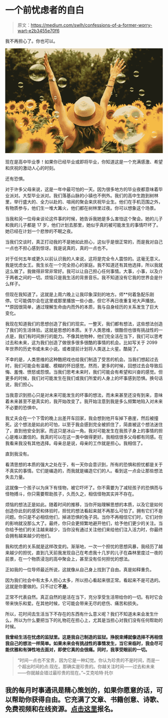 # 一个前忧虑者的自白

> 原文：<https://medium.com/swlh/confessions-of-a-former-worry-wart-e2b3455e70f6>

我不再担心了。你也可以。

![](img/e45d1753c711d676a7ea94a85bedb334.png)

现在是高中毕业季！如果你已经毕业或即将毕业，你知道这是一个充满感激、希望和庆祝的激动人心的时刻。

还有恐惧。

对于许多父母来说，这是一年中最可怕的一天。因为很多地方的毕业夜都意味着毕业派对。大型毕业派对。我们落基山脉的小镇也不例外。我们的高中生跑到树林里，举行盛大的、全力以赴的、喧闹的聚会来庆祝毕业生。他们在手机范围之外，有物质参与，他们生一堆大篝火，他们都在树林里过夜。你可以想象这个场景。

当我和另一位母亲谈论这件事的时候，她告诉我她是多么害怕这个聚会。她的儿子和我的儿子都是 17 岁，他们计划去那里，她似乎真的被可能发生的事情吓坏了。她已经在计划一个悲惨的不眠之夜。

当我们交谈时，真正打动我的不是她如此担心，这似乎是很正常的，而是我对自己一点也不担心感到惊讶。我是说真的，真的一点也不。

对于任何五年或更久以前认识我的人来说，这将是完全令人震惊的。这毫无意义。我是忧虑女王。我生长在一个完全担心的家庭。我不知道还有其他选择，所以我就这么做了。我做得非常非常好。我可以让自己担心任何事情。大事，小事，以及介于两者之间的一切。烦恼只是我生活的背景音乐。我不知道没有它我的世界会是什么样子。

但现在我知道了。这就是上周六晚上让我印象深刻的地方。师**何着急配乐刚停。它可能偶尔会在这里或那里播放一些小曲，但它不再日夜重复地大声播放。**原因很简单，通过理解生命由内而外的本质，我与自身经历的关系发生了巨大变化。

我现在知道我们的思想创造了我们的现实。一整天，我们都有想法，这些想法创造了我们的生活体验。这就是思想的本质。关于人类思维，很酷但也很有挑战性的一点是，我们有时间旅行的能力。不像其他物种，他们完全活在当下，我们可以思考过去和未来，这为我们创造了做很多很多很酷的事情的机会。比如写关于 2099 年世界的历史书或未来小说。或者提前计划将人类送上火星。酷毙了。

不幸的是，人类思维的这种酷把戏也给我们制造了受苦的机会。当我们想起过去时，我们可能会有温暖、模糊的怀旧感觉。然而，更多的时候，回想过去会导致后悔、羞愧、愤怒或怨恨。当我们思考未来时，我们可能会有希望和兴奋的感觉。但更多的时候，我们对可能发生在我们或我们所爱的人身上的坏事感到恐惧。换句话说，我们担心。

当我意识到担心只是对未来可能发生的坏事的想法，而未来甚至还没有到来，意味着未来甚至不是真实的，我开始改变了。我开始注意到我是多么频繁地陷入对未来不必要的恐惧中。

我丈夫会在一个下雪的晚上出差开车回家，我会想到他开车掉下悬崖，然后被撞死。这个想法是如此的可怕，以至于我会感到完全被抓住了，简直被这个想法迷住了，直到他安全到家。而这只是冰山一角。我对可能发生在我孩子身上的事情的担心是难以置信的。我真的可以在这一类中做得更好。我相信很多父母都有同感。在我看来我没有其他选择。母亲总是说，母亲的工作就是担心。我相信了。

直到我没有。

看清思想的本质的强大之处在于，有一天你会意识到，所有的恐惧和担忧都是关于不真实的事情。它们是编造的，而我就是编造它们的人。看到这一点会让那些想法失去力量。

这就像一个孩子以为床下有怪物，被它吓坏了。你不需要为了减轻孩子的恐惧而与怪物搏斗，你只需要帮助孩子，久而久之，相信怪物其实并不存在。

烦恼的想法正是如此。随着时间的推移，当你开始理解思想的本质，以及它是如何创造你此刻的感受和体验时，担忧的想法看起来就不再那么可怕了。拥有它们不是问题。你只是不必相信他们，掉进恐惧的兔子洞。当你不再相信它们时，它们对你的影响就没那么大了。最终，你只会更频繁地避开他们，给予他们更少的关注。当你给予他们的关注越来越少，当你没有通过关注他们来给他们注入活力时，你最终会拥有越来越少的他们。

我和忧虑的关系就是这样改变的。渐渐地，一次一个担忧的思想风暴，我经历了越来越少的担忧，直到几天前我发现自己在考虑我十几岁的儿子在森林里度过一夜的前景，在一个物质浸泡的高中聚会上，甚至没有任何担忧的想法。

正如我的一位导师最近所说，这就像从自己身上找到了自由。真是如释重负。

因为我们社会中有太多人担心太多，所以担心看起来很正常。看起来不是可选的。这就是你要做的。只不过它**不是**。

正常不代表自然。真正自然的是活在当下，充分享受生活带给你的一切。有时它会带来快乐和爱。在其他时候，它可能会带来无尽的悲伤、痛苦和损失。

所以，花时间去生活当下不存在的东西有什么意义呢？我们不知道未来会发生什么，所以为什么要把当下的礼物花在担心上，尤其是当担心对我们没有任何帮助的时候。

**我曾经生活在忧虑的监狱里。这是我自己制造的监狱。挣脱束缚就像选择不再相信我自己的想法一样简单。如果未来会有挑战性的事情发生，当它来临时，我会尽可能优雅和有弹性地去面对，即使它真的会很痛。同时，我享受眼前的一切。**

> “时间一点也不宝贵，因为它是一种幻觉。你认为珍贵的不是时间，而是一个超出时间的点:现在。那确实是珍贵的。你越关注时间——过去和未来——你就越会错过最珍贵的现在。”~艾克哈特·托尔

## 我的每月时事通讯是精心策划的，如果你愿意的话，可以帮助你获得自由。它充满了文章、书籍创意、诗歌、免费视频和在线资源。[点击这里](https://mailchi.mp/8d7cf42c08e5/bluedotcoaching)报名。